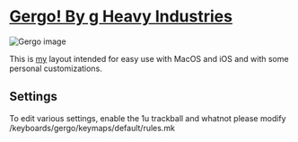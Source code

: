 # [Gergo! By g Heavy Industries](http://gboards.ca)

![Gergo image](https://4.bp.blogspot.com/-889nMXxgSM0/XCNxwnO5kUI/AAAAAAAA6mI/tZbWgZVCBW0dyZOCGJDkjN06DVax7j8XwCLcBGAs/s1600/48422820_967732713413298_485744639215665152_n.jpg)

This is [my](https://github.com/daprice) layout intended for easy use with MacOS and iOS and with some personal customizations.

## Settings
To edit various settings, enable the 1u trackball and whatnot please modify /keyboards/gergo/keymaps/default/rules.mk

